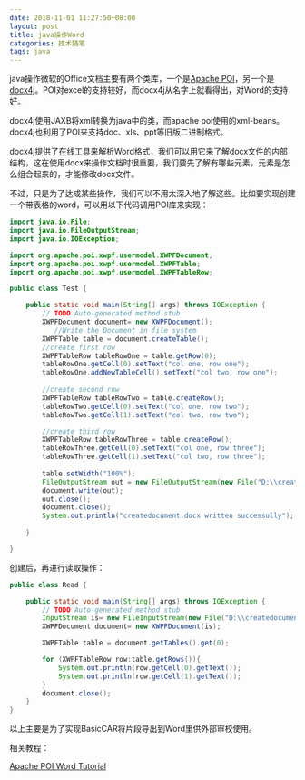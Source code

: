 ```yaml
---
date: 2018-11-01 11:27:50+08:00
layout: post
title: java操作Word
categories: 技术随笔
tags: java
---
```


java操作微软的Office文档主要有两个类库，一个是[Apache POI](http://poi.apache.org/)，另一个是[docx4j](https://www.docx4java.org/)。POI对excel的支持较好，而docx4j从名字上就看得出，对Word的支持好。

docx4j使用JAXB将xml转换为java中的类，而apache poi使用的xml-beans。docx4j也利用了POI来支持doc、xls、ppt等旧版二进制格式。

docx4j提供了[在线工具](http://webapp.docx4java.org/)来解析Word格式，我们可以用它来了解docx文件的内部结构，这在使用docx来操作文档时很重要，我们要先了解有哪些元素，元素是怎么组合起来的，才能修改docx文件。

不过，只是为了达成某些操作，我们可以不用太深入地了解这些。比如要实现创建一个带表格的word，可以用以下代码调用POI库来实现：

```java
import java.io.File;
import java.io.FileOutputStream;
import java.io.IOException;

import org.apache.poi.xwpf.usermodel.XWPFDocument;
import org.apache.poi.xwpf.usermodel.XWPFTable;
import org.apache.poi.xwpf.usermodel.XWPFTableRow;

public class Test {

	public static void main(String[] args) throws IOException {
		// TODO Auto-generated method stub
        XWPFDocument document= new XWPFDocument(); 
		   //Write the Document in file system
		XWPFTable table = document.createTable();
		//create first row
	    XWPFTableRow tableRowOne = table.getRow(0);
	    tableRowOne.getCell(0).setText("col one, row one");
	    tableRowOne.addNewTableCell().setText("col two, row one");
			
	    //create second row
	    XWPFTableRow tableRowTwo = table.createRow();
	    tableRowTwo.getCell(0).setText("col one, row two");
	    tableRowTwo.getCell(1).setText("col two, row two");

	    //create third row
	    XWPFTableRow tableRowThree = table.createRow();
	    tableRowThree.getCell(0).setText("col one, row three");
	    tableRowThree.getCell(1).setText("col two, row three");
	    
	    table.setWidth("100%");
		FileOutputStream out = new FileOutputStream(new File("D:\\createdocument.docx"));
		document.write(out);
        out.close();
		document.close();
		System.out.println("createdocument.docx written successully");
         
	}

}
```

创建后，再进行读取操作：

```java
public class Read {

	public static void main(String[] args) throws IOException {
		// TODO Auto-generated method stub
		InputStream is= new FileInputStream(new File("D:\\createdocument.docx"));
		XWPFDocument document= new XWPFDocument(is); 

		XWPFTable table = document.getTables().get(0);

        for (XWPFTableRow row:table.getRows()){
        	System.out.println(row.getCell(0).getText());
        	System.out.println(row.getCell(1).getText());
        }
		document.close();
	}
}
```

以上主要是为了实现BasicCAR将片段导出到Word里供外部审校使用。

相关教程：

[Apache POI Word Tutorial](https://www.tutorialspoint.com/apache_poi_word/apache_poi_word_tables.htm)
